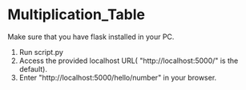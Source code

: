 # Multiplication_Table
Make sure that you have flask installed in your PC. 

1. Run script.py
2. Access the provided localhost URL( "http://localhost:5000/" is the default).
3. Enter "http://localhost:5000/hello/number" in your browser.
